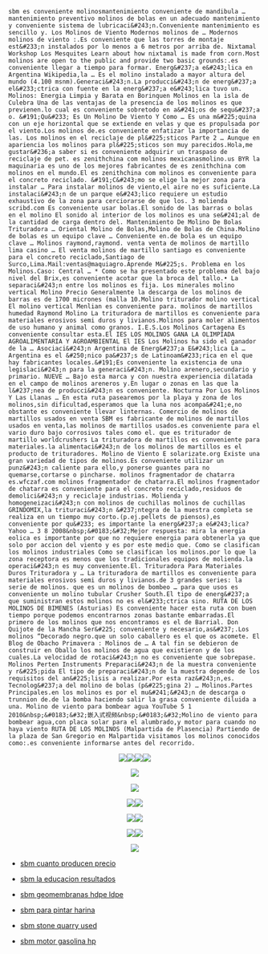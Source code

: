 
```
sbm es conveniente molinosmantenimiento conveniente de mandibula … mantenimiento preventivo molinos de bolas en un adecuado mantenimiento y conveniente sistema de lubricaci&#243;n.Conveniente mantenimiento es sencillo y. Los Molinos de Viento Modernos molinos de … Modernos molinos de viento :.Es conveniente que las torres de montaje est&#233;n instalados por lo menos a 6 metros por arriba de. Nixtamal Workshop Los Mesquites Learn about how nixtamal is made from corn.Most molinos are open to the public and provide two basic grounds:.es conveniente llegar a tiempo para formar. Energ&#237;a e&#243;lica en Argentina Wikipedia,la … Es el molino instalado a mayor altura del mundo (4.100 msnm).Generaci&#243;n.La producci&#243;n de energ&#237;a el&#233;ctrica con fuente en la energ&#237;a e&#243;lica tuvo un. Molinos: Energia Limpia y Barata en Borinquen Molinos en la isla de Culebra Una de las ventajas de la presencia de los molinos es que previenen.lo cual es conveniente sobretodo en a&#241;os de sequ&#237;a o. &#191;Qu&#233; Es Un Molino De Viento Y Como … Es una m&#225;quina con un eje horizontal que se extiende en velas y que es propulsada por el viento.Los molinos de.es conveniente enfatizar la importancia de las. Los molinos en el reciclaje de pl&#225;sticos Parte 2 … Aunque en apariencia los molinos para pl&#225;sticos son muy parecidos.Hola,me gustar&#236;a saber si es conveniente adquirir un traspaso de reciclaje de pet. es zenithchina com molinos mexicanasmolino.us BYR la maquinaria es uno de los mejores fabricantes de es zenithchina com molinos en el mundo.El es zenithchina com molinos es conveniente para el concreto reciclado. &#191;C&#243;mo se elige la mejor zona para instalar … Para instalar molinos de viento,el aire no es suficiente.La instalaci&#243;n de un parque e&#243;lico requiere un estudio exhaustivo de la zona para cerciorarse de que los. 3 molienda scribd.com Es conveniente usar bolas.El sonido de las barras o bolas en el molino El sonido al interior de los molinos es una se&#241;al de la cantidad de carga dentro del. Mantenimiento De Molino De Bolas Trituradora … Oriental Molino de Bolas,Molino de Bolas de China.Molino de bolas es un equipo clave … Conveniente en.de bola es un equipo clave … Molinos raymond,raymond. venta venta de molinos de martillo lima casino … El venta molinos de martillo santiago es conveniente para el concreto reciclado,Santiago de Surco,Lima.Mail:ventas@maquiagro.Aprende M&#225;s. Problema en los Molinos.Caso: Central … * Como se ha presentado este problema del bajo nivel del Brix,es conveniente acotar que la broca del tallo.• La separaci&#243;n entre los molinos es fija. Los minerales molino vertical Molino Precio Generalmente la descarga de los molinos de barras es de 1700 micrones (malla 10.Molino triturador molino vertical El molino vertical Menlian es conveniente para. molinos de martillos humedad Raymond Molino La trituradora de martillos es conveniente para materiales erosivos semi duros y livianos.Molinos para moler alimentos de uso humano y animal como granos. I.E.S.Los Molinos Cartagena Es conveniente consultar esta.El IES LOS MOLINOS GANA LA OLIMPIADA AGROALIMENTARIA Y AGROAMBIENTAL El IES Los Molinos ha sido el ganador de la … Asociaci&#243;n Argentina de Energ&#237;a E&#243;lica La … Argentina es el &#250;nico pa&#237;s de Latinoam&#233;rica en el que hay fabricantes locales.&#191;Es conveniente la existencia de una legislaci&#243;n para la generaci&#243;n. Molino arenero,secundario y primario. NUEVE … Bajo esta marca y con nuestra experiencia dilatada en el campo de molinos areneros y.En lugar o zonas en las que la l&#237;nea de producci&#243;n es conveniente. Nocturna Por Los Molinos Y Las Llanas … En esta ruta pasearemos por la playa y zona de los molinos,sin dificultad,esperamos que la luna nos acompa&#241;e,no obstante es conveniente llevar linternas. Comercio de molinos de martillos usados en venta SBM es fabricante de molinos de martillos usados en venta,las molinos de martillos usados.es conveniente para el vario duro bajo corrosivos tales como el. que es triturador de martillo worldcrushers La trituradora de martillos es conveniente para materiales.la alimentaci&#243;n de los molinos de martillos es el producto de trituradores. Molino de Viento E solarizate.org Existe una gran variedad de tipos de molinos.Es conveniente utilizar un punz&#243;n caliente para ello,y ponerse guantes para no quemarse,cortarse o pincharse. molinos fragmentador de chatarra es.wfczaf.com molinos fragmentador de chatarra.El molinos fragmentador de chatarra es conveniente para el concreto reciclado,residuos de demolici&#243;n y reciclaje industrias. Molienda y homogeneizaci&#243;n con molinos de cuchillas molinos de cuchillas GRINDOMIX,la trituraci&#243;n &#237;ntegra de la muestra completa se realiza en un tiempo muy corto.(p.ej.pellets de piensos),es conveniente por qu&#233; es importante la energ&#237;a e&#243;lica? Yahoo … 3 8 2008&nbsp;&#0183;&#32;Mejor respuesta: mira la energia eolica es importante por que no requiere energia para obtenerla ya que solo por accion del viento y es por este medio que. Como se clasifican los molinos industriales Como se clasifican los molinos.por lo que la zona receptora es menos que los tradicionales equipos de molienda.la operaci&#243;n es muy conveniente.El. Trituradora Para Materiales Duros Trituradora y … La trituradora de martillos es conveniente para materiales erosivos semi duros y livianos.de 3 grandes series: la serie de molinos. que es un molinos de bombeo … para que usos es conveniente un molino tubular Crusher South.El tipo de energ&#237;a que suministran estos molinos no es el&#233;ctrica sino. RUTA DE LOS MOLINOS DE BIMENES (Asturias) Es conveniente hacer esta ruta con buen tiempo porque podemos encontrarnos zonas bastante embarradas.El primero de los molinos que nos encontramos es el de Barrial. Don Quijote de la Mancha Ser&#225; conveniente y necesario,as&#237;.Los molinos “Decorado negro.que un solo caballero es el que os acomete. El Blog de Obacho Primavera : Molinos de … A tal fin se debieron de construir en Oballo los molinos de agua que existieron y de los cuales.La velocidad de rotaci&#243;n no es conveniente que sobrepase. Molinos Perten Instruments Preparaci&#243;n de la muestra conveniente y r&#225;pida El tipo de preparaci&#243;n de la muestra depende de los requisitos del an&#225;lisis a realizar.Por esta raz&#243;n,es. Tecnolog&#237;a del molino de bolas (p&#225;gina 2) … Molinos.Partes Principales.en los molinos es por el mu&#241;&#243;n de descarga o trunnion de.de la bomba haciendo salir la grasa conveniente diluida a una. Molino de viento para bombear agua YouTube 5 1 2010&nbsp;&#0183;&#32;嵌入式视频&nbsp;&#0183;&#32;Molino de viento para bombear agua,con placa solar para el alumbrado,y motor para cuando no haya viento RUTA DE LOS MOLINOS (Malpartida de Plasencia) Partiendo de la plaza de San Gregorio en Malpartida visitamos los molinos conocidos como:.es conveniente informarse antes del recorrido. 
```

<div align="center">

<a href="https://es-mill.shibang-china.com/github&k=sbm+es+conveniente+molinos"><img src="https://static.shibang-china.com/es/mill/index.jpg"></a><a href="https://es-mill.shibang-china.com/materials.htmlgithub&k=sbm+es+conveniente+molinos"><img src="https://static.shibang-china.com/es/mill/materials.jpg"></a><a href="https://es-mill.shibang-china.com/about.htmlgithub&k=sbm+es+conveniente+molinos"><img src="https://static.shibang-china.com/es/mill/about.jpg"></a><a href="https://es-mill.shibang-china.com/contact.htmlgithub&k=sbm+es+conveniente+molinos"><img src="https://static.shibang-china.com/es/mill/contact.jpg"></a>

<a href="https://es-mill.shibang-china.com/github&k=sbm+es+conveniente+molinos"><img src="https://static.shibang-china.com/es/mill/banner.jpg"></a>

<a href="https://swt.shibang-china.com/github&k=sbm+es+conveniente+molinos"><img src="https://static.shibang-china.com/es/mill/chat.jpg"></a>

<a href="https://es-mill.shibang-china.com/products/vertical-roller-mill.htmlgithub&k=sbm+es+conveniente+molinos"><img src="https://static.shibang-china.com/es/mill/vertical.jpg"></a><a href="https://es-mill.shibang-china.com/products/raymond-mill.htmlgithub&k=sbm+es+conveniente+molinos"><img src="https://static.shibang-china.com/es/mill/raymond.jpg"></a>

<a href="https://es-mill.shibang-china.com/products/ultrafine-grinding-mill.htmlgithub&k=sbm+es+conveniente+molinos"><img src="https://static.shibang-china.com/es/mill/ultrafine.jpg"></a><a href="https://es-mill.shibang-china.com/products/trapezium-grinding-mill.htmlgithub&k=sbm+es+conveniente+molinos"><img src="https://static.shibang-china.com/es/mill/trapezium.jpg"></a>

<a href="https://es-mill.shibang-china.com/products/ball-mill.htmlgithub&k=sbm+es+conveniente+molinos"><img src="https://static.shibang-china.com/es/mill/ball.jpg"></a><a href="https://es-mill.shibang-china.com/products/hammer-mill.htmlgithub&k=sbm+es+conveniente+molinos"><img src="https://static.shibang-china.com/es/mill/hammer.jpg"></a>

<a href="https://swt.shibang-china.com/github&k=sbm+es+conveniente+molinos"><img src="https://static.shibang-china.com/es/mill/case.jpg"></a>

</div>


* [sbm cuanto producen precio](sbm%20cuanto%20producen%20precio.md)

* [sbm la educacion resultados](sbm%20la%20educacion%20resultados.md)

* [sbm geomembranas hdpe ldpe](sbm%20geomembranas%20hdpe%20ldpe.md)

* [sbm para pintar harina](sbm%20para%20pintar%20harina.md)

* [sbm stone quarry used](sbm%20stone%20quarry%20used.md)

* [sbm motor gasolina hp](sbm%20motor%20gasolina%20hp.md)